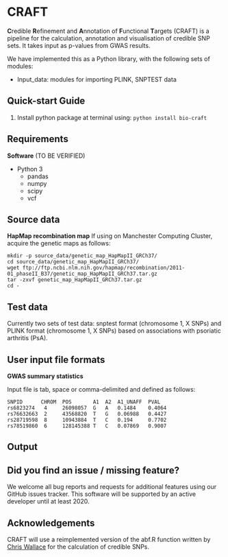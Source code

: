 CRAFT
=====

**C**redible **R**efinement and **A**nnotation of **F**unctional **T**argets (CRAFT) is a pipeline for the calculation, annotation and visualisation of credible SNP sets. It takes input as p-values from GWAS results.

We have implemented this as a Python library, with the following sets of modules:
* Input_data: modules for importing PLINK, SNPTEST data

Quick-start Guide
------------

1. Install python package at terminal using: `python install bio-craft`

Requirements
------------

__Software__ (TO BE VERIFIED)
* Python 3
    - pandas  
    - numpy
    - scipy
    - vcf

Source data
-----------
__HapMap recombination map__
If using on Manchester Computing Cluster, acquire the genetic maps as follows:

```
mkdir -p source_data/genetic_map_HapMapII_GRCh37/
cd source_data/genetic_map_HapMapII_GRCh37/
wget ftp://ftp.ncbi.nlm.nih.gov/hapmap/recombination/2011-01_phaseII_B37/genetic_map_HapMapII_GRCh37.tar.gz
tar -zxvf genetic_map_HapMapII_GRCh37.tar.gz
cd -
```

Test data
---------
Currently two sets of test data: snptest format (chromosome 1, X SNPs) and PLINK format (chromosome 1, X SNPs) based on associations with psoriatic arthritis (PsA).

User input file formats
-----------------------

__GWAS summary statistics__

Input file is tab, space or comma-delimited and defined as follows:

```
SNPID      CHROM  POS       A1  A2  A1_UNAFF  PVAL
rs6823274   4     26098057  G   A   0.1484    0.4064
rs76632663  2     43568820  T   G   0.06988   0.4427
rs28719598  8     10943884  T   C   0.194     0.7702
rs78519860  6     128145388 T   C   0.07869   0.9007
```

Output
------

Did you find an issue / missing feature?
----

We welcome all bug reports and requests for additional features using our GitHub issues tracker. This software will be supported by an active developer until at least 2020.

Acknowledgements
----------------

CRAFT will use a reimplemented version of the abf.R function written by [Chris Wallace](http://chr1swallace.github.io/) for the calculation of credible SNPs.
